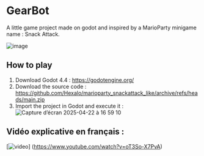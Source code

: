 # GearBot

A little game project made on godot and inspired by a MarioParty minigame name : Snack Attack.

![image](https://github.com/Hexalo/marioparty_snackattack_like/blob/main/snack_attack_like/Assets/Resources/IMG_4495.PNG)

## How to play

1. Download Godot 4.4 : https://godotengine.org/
2. Download the source code : https://github.com/Hexalo/marioparty_snackattack_like/archive/refs/heads/main.zip
3. Import the project in Godot and execute it :
![Capture d’écran 2025-04-22 à 16 59 10](https://github.com/user-attachments/assets/0ced16dc-b2a2-4b1b-9d57-7a45b0910951)

## Vidéo explicative en français :
[![video](https://github.com/user-attachments/assets/d79b6152-ccb1-42fc-a4aa-1e3a53c7495c)]
(https://www.youtube.com/watch?v=oT3So-X7PvA)
